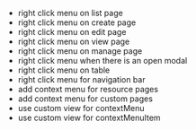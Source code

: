 - right click menu on list page
- right click menu on create page
- right click menu on edit page
- right click menu on view page
- right click menu on manage page
- right click menu when there is an open modal
- right click menu on table
- right click menu for navigation bar
- add context menu for resource pages
- add context menu for custom pages
- use custom view for contextMenu
- use custom view for contextMenuItem
